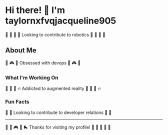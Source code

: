 # Hi there! 👋 I'm taylornxfvqjacqueline905

🏒 🏑 🎸 🌟 Looking to contribute to robotics 🏒 🏑 🎸 🌟

## About Me
🚣 🎮 🏒 Obsessed with devops 🚣 🎮 🏒

### What I'm Working On
🏑 🚣 🎱 🔥 Addicted to augmented reality 🏑 🚣 🎱 🔥

### Fun Facts
🎣 🎣 Looking to contribute to developer relations 🎣 🎣

---
🥊 🎰 🎮 🥁 🛼 Thanks for visiting my profile! 🥋 🎯 🎯 🏓 🚣
